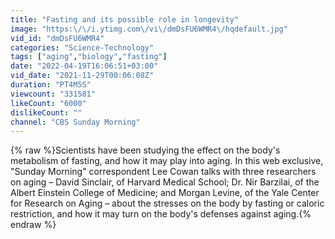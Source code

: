 ```yaml
---
title: "Fasting and its possible role in longevity"
image: "https:\/\/i.ytimg.com\/vi\/dmDsFU6WMR4\/hqdefault.jpg"
vid_id: "dmDsFU6WMR4"
categories: "Science-Technology"
tags: ["aging","biology","fasting"]
date: "2022-04-19T16:06:51+03:00"
vid_date: "2021-11-29T00:06:08Z"
duration: "PT4M5S"
viewcount: "331581"
likeCount: "6000"
dislikeCount: ""
channel: "CBS Sunday Morning"
---
```

{% raw %}Scientists have been studying the effect on the body's metabolism of fasting, and how it may play into aging. In this web exclusive, &quot;Sunday Morning&quot; correspondent Lee Cowan talks with three researchers on aging – David Sinclair, of Harvard Medical School; Dr. Nir Barzilai, of the Albert Einstein College of Medicine; and Morgan Levine, of the Yale Center for Research on Aging – about the stresses on the body by fasting or caloric restriction, and how it may turn on the body's defenses against aging.{% endraw %}
